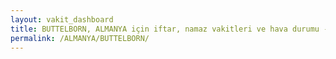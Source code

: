 ```yaml
---
layout: vakit_dashboard
title: BUTTELBORN, ALMANYA için iftar, namaz vakitleri ve hava durumu - ilçe/eyalet seç
permalink: /ALMANYA/BUTTELBORN/
---
```


<script type="text/javascript">
  var GLOBAL_COUNTRY = 'ALMANYA';
  var GLOBAL_CITY = 'BUTTELBORN';
  var GLOBAL_STATE = '';
  var lat = 72;
  var lon = 21;
</script>
